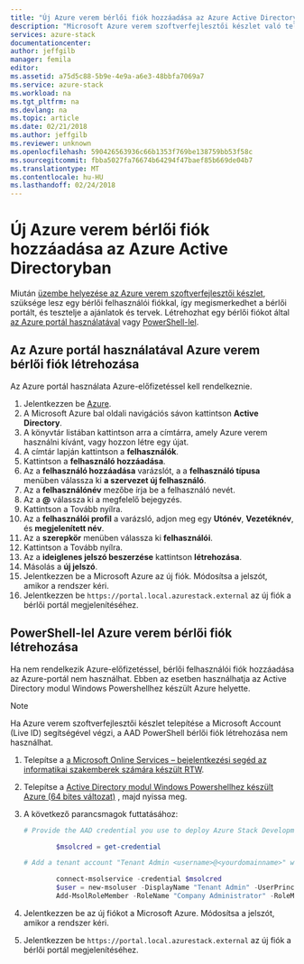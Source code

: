 ```yaml
---
title: "Új Azure verem bérlői fiók hozzáadása az Azure Active Directoryban |} Microsoft Docs"
description: "Microsoft Azure verem szoftverfejlesztői készlet való telepítése után kell legalább egy bérlői felhasználói fiók létrehozása, így megismerheti, hogy a bérlői portált."
services: azure-stack
documentationcenter: 
author: jeffgilb
manager: femila
editor: 
ms.assetid: a75d5c88-5b9e-4e9a-a6e3-48bbfa7069a7
ms.service: azure-stack
ms.workload: na
ms.tgt_pltfrm: na
ms.devlang: na
ms.topic: article
ms.date: 02/21/2018
ms.author: jeffgilb
ms.reviewer: unknown
ms.openlocfilehash: 590426563936c66b1353f769be138759bb53f58c
ms.sourcegitcommit: fbba5027fa76674b64294f47baef85b669de04b7
ms.translationtype: MT
ms.contentlocale: hu-HU
ms.lasthandoff: 02/24/2018
---
```

# <a name="add-a-new-azure-stack-tenant-account-in-azure-active-directory"></a>Új Azure verem bérlői fiók hozzáadása az Azure Active Directoryban
Miután [üzembe helyezése az Azure verem szoftverfejlesztői készlet](azure-stack-run-powershell-script.md), szüksége lesz egy bérlői felhasználói fiókkal, így megismerkedhet a bérlői portált, és tesztelje a ajánlatok és tervek. Létrehozhat egy bérlői fiókot által [az Azure portál használatával](#create-an-azure-stack-tenant-account-using-the-azure-portal) vagy [PowerShell-lel](#create-an-azure-stack-tenant-account-using-powershell).

## <a name="create-an-azure-stack-tenant-account-using-the-azure-portal"></a>Az Azure portál használatával Azure verem bérlői fiók létrehozása
Az Azure portál használata Azure-előfizetéssel kell rendelkeznie.

1. Jelentkezzen be [Azure](https://portal.azure.com).
2. A Microsoft Azure bal oldali navigációs sávon kattintson **Active Directory**.
3. A könyvtár listában kattintson arra a címtárra, amely Azure verem használni kívánt, vagy hozzon létre egy újat.
4. A címtár lapján kattintson a **felhasználók**.
5. Kattintson a **felhasználó hozzáadása**.
6. Az a **felhasználó hozzáadása** varázslót, a a **felhasználó típusa** menüben válassza ki **a szervezet új felhasználó**.
7. Az a **felhasználónév** mezőbe írja be a felhasználó nevét.
8. Az a  **@**  válassza ki a megfelelő bejegyzés.
9. Kattintson a Tovább nyílra.
10. Az a **felhasználói profil** a varázsló, adjon meg egy **Utónév**, **Vezetéknév**, és **megjelenített név**.
11. Az a **szerepkör** menüben válassza ki **felhasználói**.
12. Kattintson a Tovább nyílra.
13. Az a **ideiglenes jelszó beszerzése** kattintson **létrehozása**.
14. Másolás a **új jelszó**.
15. Jelentkezzen be a Microsoft Azure az új fiók. Módosítsa a jelszót, amikor a rendszer kéri.
16. Jelentkezzen be `https://portal.local.azurestack.external` az új fiók a bérlői portál megjelenítéséhez.

## <a name="create-an-azure-stack-tenant-account-using-powershell"></a>PowerShell-lel Azure verem bérlői fiók létrehozása
Ha nem rendelkezik Azure-előfizetéssel, bérlői felhasználói fiók hozzáadása az Azure-portál nem használhat. Ebben az esetben használhatja az Active Directory modul Windows Powershellhez készült Azure helyette.

> [!NOTE]
> Ha Azure verem szoftverfejlesztői készlet telepítése a Microsoft Account (Live ID) segítségével végzi, a AAD PowerShell bérlői fiók létrehozása nem használhat. 
> 
> 

1. Telepítse a [a Microsoft Online Services – bejelentkezési segéd az informatikai szakemberek számára készült RTW](https://www.microsoft.com/en-us/download/details.aspx?id=41950).
2. Telepítse a [Active Directory modul Windows Powershellhez készült Azure (64 bites változat)](http://go.microsoft.com/fwlink/p/?linkid=236297) , majd nyissa meg.
3. A következő parancsmagok futtatásához:

    ```powershell
    # Provide the AAD credential you use to deploy Azure Stack Development Kit

            $msolcred = get-credential

    # Add a tenant account "Tenant Admin <username>@<yourdomainname>" with the initial password "<password>".

            connect-msolservice -credential $msolcred
            $user = new-msoluser -DisplayName "Tenant Admin" -UserPrincipalName <username>@<yourdomainname> -Password <password>
            Add-MsolRoleMember -RoleName "Company Administrator" -RoleMemberType User -RoleMemberObjectId $user.ObjectId

    ```

1. Jelentkezzen be az új fiókot a Microsoft Azure. Módosítsa a jelszót, amikor a rendszer kéri.
2. Jelentkezzen be `https://portal.local.azurestack.external` az új fiók a bérlői portál megjelenítéséhez.

